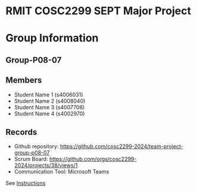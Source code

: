 
# RMIT COSC2299 SEPT Major Project

# Group Information

## Group-P08-07

## Members
* Student Name 1 (s4006031)
* Student Name 2 (s4008040)
* Student Name 3 (s4007708)
* Student Name 4 (s4002970)

## Records

* Github repository: https://github.com/cosc2299-2024/team-project-group-p08-07
* Scrum Board:  https://github.com/orgs/cosc2299-2024/projects/38/views/1
* Communication Tool: Microsoft Teams 

See [Instructions](INSTRUCTIONS.md)
